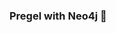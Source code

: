 ### Pregel with Neo4j 🚀



































































































































 





























































































































































































































































































































